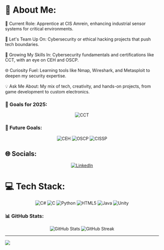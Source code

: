 # 💫 About Me:
🚀 Current Role: Apprentice at CIS Amrein, enhancing industrial sensor systems for critical environments.<br><br>🤝 Let's Team Up On: Cybersecurity or ethical hacking projects that push tech boundaries.<br><br>🎯 Growing My Skills In: Cybersecurity fundamentals and certifications like CCT, with an eye on CEH and OSCP.<br><br>🌐 Curiosity Fuel: Learning tools like Nmap, Wireshark, and Metasploit to deepen my security expertise.<br><br>💡 Ask Me About: My mix of tech, creativity, and hands-on projects, from game development to custom electronics.

### 🌟 Goals for 2025:
<p align="center"> 
  <img src="https://img.shields.io/badge/CCT-In%20Progress-blue" alt="CCT"/> 
</p>

### 🌟 Future Goals:
<p align="center"> 
  <img src="https://img.shields.io/badge/CEH-Preparation%20in%20Progress-brightgreen?style=for-the-badge" alt="CEH"/> 
  <img src="https://img.shields.io/badge/OSCP-Dream-orange?style=for-the-badge" alt="OSCP"/> 
   <img src="https://img.shields.io/badge/CISSP-Future%20Goal-blue?style=for-the-badge" alt="CISSP"/> 
</p>


## 🌐 Socials:
<p align="center">
  <a href="https://linkedin.com/in/marwane-eljaafari">
    <img src="https://img.shields.io/badge/LinkedIn-%230077B5.svg?style=for-the-badge&logo=linkedin&logoColor=white" alt="LinkedIn">
  </a>
</p>


# 💻 Tech Stack:
<p align="center"> 
  <img src="https://img.shields.io/badge/c%23-%23239120.svg?style=for-the-badge&logo=csharp&logoColor=white" alt="C#"/> 
  <img src="https://img.shields.io/badge/c-%2300599C.svg?style=for-the-badge&logo=c&logoColor=white" alt="C"/> 
  <img src="https://img.shields.io/badge/python-3670A0?style=for-the-badge&logo=python&logoColor=ffdd54" alt="Python"/> 
  <img src="https://img.shields.io/badge/html5-%23E34F26.svg?style=for-the-badge&logo=html5&logoColor=white" alt="HTML5"/> 
  <img src="https://img.shields.io/badge/java-%23ED8B00.svg?style=for-the-badge&logo=openjdk&logoColor=white" alt="Java"/> 
  <img src="https://img.shields.io/badge/unity-%23000000.svg?style=for-the-badge&logo=unity&logoColor=white" alt="Unity"/> 
</p>

### 📊 GitHub Stats:
<p align="center">
  <img src="https://github-readme-stats.vercel.app/api?username=marwane14&show_icons=true&theme=radical" alt="GitHub Stats"/>
  <img src="https://streak-stats.demolab.com?user=marwane14&theme=radical&hide_border=true&date_format=j%20M%5B%20Y%5D" alt="GitHub Streak"/>
</p>

---
[![](https://visitcount.itsvg.in/api?id=marwane14&icon=0&color=0)](https://visitcount.itsvg.in)
